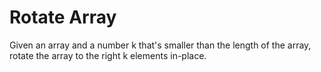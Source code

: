 # Rotate Array

Given an array and a number k that's smaller than the length of the array, rotate the array to the right k elements in-place.